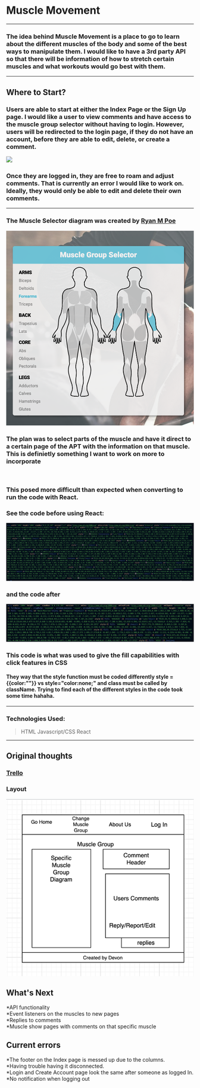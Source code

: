 # Muscle Movement
---------------

### The idea behind Muscle Movement is a place to go to learn about the different muscles of the body and some of the best ways to manipulate them. I would like to have a 3rd party API so that there will be information of how to stretch certain muscles and what workouts would go best with them.
----------------

## Where to Start?

### Users are able to start at either the Index Page or the Sign Up page. I would like a user to view comments and have access to the muscle group selector without having to login. However, users will be redirected to the login page, if they do not have an account, before they are able to edit, delete, or create a comment. 
![](/images/SignUp%20Page.png)

### Once they are logged in, they are free to roam and adjust comments. That is currently an error I would like to work on. Ideally, they would only be able to edit and delete their own comments. 
----------------

### The Muscle Selector diagram was created by [Ryan M Poe](https://codepen.io/baublet/pen/PzjmpL) 
![](/images/Muscle%20Group%20Selector.png)

### The plan was to select parts of the muscle and have it direct to a certain page of the APT with the information on that muscle. This is definietly something I want to work on more to incorporate
![]()

### This posed more difficult than expected when converting to run the code with React. 

### See the code before using React: 
![](/images/Muscle%20Fill.png)

### and the code after
![](/images/React%20Body%20Code.png)

### This code is what was used to give the fill capabilities with click features in CSS

#### They way that the style function must be coded differently style = {{color:""}} vs style="color:none;" and class must be called by className. Trying to find each of the different styles in the code took some time hahaha. 
----------------

### Technologies Used: 
>HTML
>Javascript/CSS
>React

-----------------
## Original thoughts
### [Trello](https://trello.com/b/bZ8uULFP/musclemovement)
### Layout
![](/images/Original%20Layout.png)

## What's Next
*API functionality <br /> 
*Event listeners on the muscles to new pages <br />
*Replies to comments <br /> 
*Muscle show pages with comments on that specific muscle

## Current errors
*The footer on the Index page is messed up due to the columns. <br />
*Having trouble having it disconnected. <br />
*Login and Create Account page look the same after someone as logged In. <br />
*No notification when logging out<br />